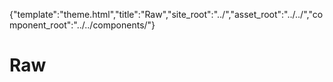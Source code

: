 {"template":"theme.html","title":"Raw","site_root":"../","asset_root":"../../","component_root":"../../components/"}

# Raw

<script>
	$(function() {
		$(".js-demo_carousel").carousel({ theme: "" });
		$(".js-demo_checkbox").checkbox({ theme: "" });
		$(".js-demo_dropdown").dropdown({ theme: "" });
		
		$(".js-demo_tooltip").tooltip({ theme: "" });
		$(".js-demo_upload").upload({ theme: "" });
	});
</script>